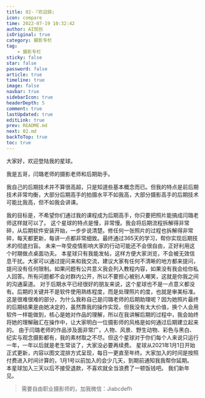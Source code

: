 ```yaml
---
title: 02-『欢迎辞』
icon: compare
time: 2022-07-19 10:32:42
author: AI悦创
isOriginal: true
category: 摄影专栏
tag:
    - 摄影专栏
sticky: false
star: false
password: false
article: true
timeline: true
image: false
navbar: true
sidebarIcon: true
headerDepth: 5
comment: true
lastUpdated: true
editLink: true
prev: README.md
next: 02.md
backToTop: true
toc: true
---
```


大家好，欢迎登陆我的星球。 

我是五哥，闫璐老师的摄影老师和后期助手。 

我自己的后期技术并不算很高超，只是知道些基本概念而已。但我的特点是前后期技术非常均衡，大部分后期高手的拍摄水平不如我高，大部分摄影高手的后期技术可能比我高，但不如我会讲课。 

我的目标是，不希望你们通过我的课程成为后期高手，你只要把照片能搞成闫璐老师这样就可以了。 这个星球的特点是慢，非常慢。我会将后期流程拆解得非常碎，从后期软件安装开始，一步步说清楚。修任何一张照片的过程也拆解得非常碎，每天都更新，每讲一点都非常细致。最终通过365天的学习，帮你实现后期技术的彻底扫盲。 未来一年受疫情影响大家的行动可能还不会很自由，正好利用这个时期做点桌面功夫。 本星球只有我能发帖，这样方便大家浏览，不会被无效信息干扰。大家可以通过提问来和我交流，建议大家有任何不清晰的地方都来提问，提问没有任何限制。如果问题有公共意义我会列入教程内容，如果没有我会给你私人回答。所有问题都不会对群内公开，所以不要担心被别人嘲笑，这就是你我之间的沟通渠道。 对于后期水平已经很好的朋友来说，这个星球也不是一点意义都没有。后期的关键并不是软件使用熟练程度，而是处理照片的度，也就是审美标准。这是很难很难的部分，为什么我称自己是闫璐老师的后期助理呢？因为她照片最终的后期结果是由她决定的，虽然靠我的操作实现，但我没有太大价值，换个人会用软件一样能做到，核心是她对作品的理解，所以在我讲解后期的过程中，我会始终将她的理解融汇在操作中，让大家明白一位摄影师的风格是如何通过后期建立起来的。 由于闫璐老师的作品涉及面非常广，人物、风景、野生动物、彩色与黑白、纪实与观念摄影都有，我的素材取之不尽。但这个星球对于你们每个人来说只运行一年，一年以后就是老生常谈了，大家没必要再续费。 星球从2021年1月1日开始正式更新，内容以图文混排方式呈现，每日一更直至年终。大家加入的时间是按照付费进入时间计算的，1月1号以前加入的会少几天，到期前通知我我帮你延期。 本星球加入三天以后不接受退款，不喜欢就全当浪费了一顿饭钱吧。 我们新年见。

> 需要自由职业摄影师的，加我微信：Jiabcdefh
